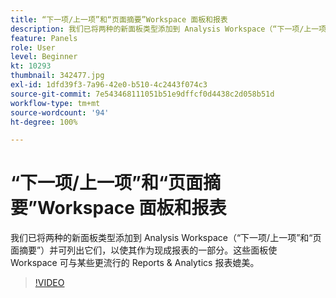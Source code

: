 ```yaml
---
title: “下一项/上一项”和“页面摘要”Workspace 面板和报表
description: 我们已将两种的新面板类型添加到 Analysis Workspace（“下一项/上一项”和“页面摘要”）并可列出它们，以使其作为现成报表的一部分。这些面板使 Workspace 可与某些更流行的 Reports & Analytics 报表媲美。
feature: Panels
role: User
level: Beginner
kt: 10293
thumbnail: 342477.jpg
exl-id: 1dfd39f3-7a96-42e0-b510-4c2443f074c3
source-git-commit: 7e543468111051b51e9dffcf0d4438c2d058b51d
workflow-type: tm+mt
source-wordcount: '94'
ht-degree: 100%

---
```


# “下一项/上一项”和“页面摘要”Workspace 面板和报表

我们已将两种的新面板类型添加到 Analysis Workspace（“下一项/上一项”和“页面摘要”）并可列出它们，以使其作为现成报表的一部分。这些面板使 Workspace 可与某些更流行的 Reports &amp; Analytics 报表媲美。

>[!VIDEO](https://video.tv.adobe.com/v/342477/?quality=12&learn=on)
